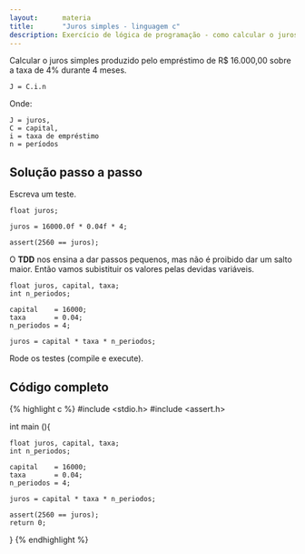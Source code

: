 ```yaml
---
layout:      materia
title:       "Juros simples - linguagem c"
description: Exercício de lógica de programação - como calcular o juros simples.
---
```


Calcular o juros simples produzido pelo empréstimo de R$ 16.000,00 sobre a taxa de 4% durante 4 meses.

    J = C.i.n

Onde:

    J = juros,
    C = capital,
    i = taxa de empréstimo
    n = períodos


Solução passo a passo
---

Escreva um teste.

	float juros;
	
	juros = 16000.0f * 0.04f * 4;

	assert(2560 == juros);


O __TDD__ nos ensina a dar passos pequenos, mas não é proibido dar um salto maior. Então vamos subistituir
os valores pelas devidas variáveis.

	float juros, capital, taxa;
	int n_periodos;	
	
	capital    = 16000;
	taxa       = 0.04;
	n_periodos = 4;
	
	juros = capital * taxa * n_periodos;

Rode os testes (compile e execute).



Código completo
---

{% highlight c %}
#include <stdio.h>
#include <assert.h>

int main (){

	float juros, capital, taxa;
	int n_periodos;	
	
	capital    = 16000;
	taxa       = 0.04;
	n_periodos = 4;
	
	juros = capital * taxa * n_periodos;

	assert(2560 == juros);
	return 0;
}
{% endhighlight %}